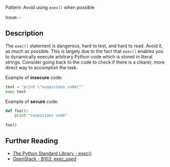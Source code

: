 Pattern: Avoid using `exec()` when possible

Issue: -

## Description

The `exec()` statement is dangerous, hard to test, and hard to read. Avoid it, as much as possible. This is largely due to the fact that `exec()` enables you to dynamically execute arbitrary Python code which is stored in literal strings. Consider going back to the code to check if there is a clearer, more direct way to accomplish the task.


Example of **insecure** code:

```python
text = "print \"suspicious code\""
exec text
```

Example of **secure** code:

```python
def foo():
    print "suspicious code"
    
foo()
```

## Further Reading

* [The Python Standard Library - exec()](https://docs.python.org/3/library/functions.html#exec)
* [OpenStack - B102: exec_used](https://docs.openstack.org/developer/bandit/plugins/exec_used.html)
